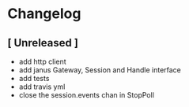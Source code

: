 # Changelog

## [ Unreleased ]

* add http client 
* add janus Gateway, Session and Handle interface
* add tests
* add travis yml
* close the session.events chan in StopPoll